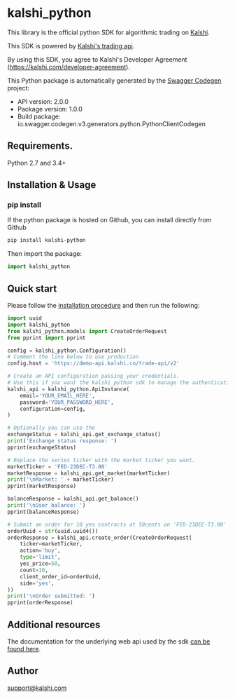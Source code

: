 # kalshi_python

 This library is the official python SDK for algorithmic trading on [Kalshi](https://kalshi.com). 
    
This SDK is powered by [Kalshi's trading api](https://trading-api.readme.io). 

By using this SDK, you agree to Kalshi's Developer Agreement (https://kalshi.com/developer-agreement).

This Python package is automatically generated by the [Swagger Codegen](https://github.com/swagger-api/swagger-codegen) project:

- API version: 2.0.0
- Package version: 1.0.0
- Build package: io.swagger.codegen.v3.generators.python.PythonClientCodegen

## Requirements.

Python 2.7 and 3.4+

## Installation & Usage

### pip install

If the python package is hosted on Github, you can install directly from Github

```sh
pip install kalshi-python
```

Then import the package:
```python
import kalshi_python 
```

## Quick start

Please follow the [installation procedure](#installation--usage) and then run the following:

```python
import uuid
import kalshi_python
from kalshi_python.models import CreateOrderRequest
from pprint import pprint

config = kalshi_python.Configuration()
# Comment the line below to use production
config.host = 'https://demo-api.kalshi.co/trade-api/v2'

# Create an API configuration passing your credentials.
# Use this if you want the kalshi_python sdk to manage the authentication for your.
kalshi_api = kalshi_python.ApiInstance(
    email='YOUR_EMAIL_HERE',
    password='YOUR_PASSWORD_HERE',
    configuration=config,
)

# Optionally you can use the
exchangeStatus = kalshi_api.get_exchange_status()
print('Exchange status response: ')
pprint(exchangeStatus)

# Replace the series ticker with the market ticker you want.
marketTicker = 'FED-23DEC-T3.00'
marketResponse = kalshi_api.get_market(marketTicker)
print('\nMarket: ' + marketTicker)
pprint(marketResponse)

balanceResponse = kalshi_api.get_balance()
print('\nUser balance: ')
pprint(balanceResponse)

# Submit an order for 10 yes contracts at 50cents on 'FED-23DEC-T3.00'
orderUuid = str(uuid.uuid4())
orderResponse = kalshi_api.create_order(CreateOrderRequest(
    ticker=marketTicker,
    action='buy',
    type='limit',
    yes_price=50,
    count=10,
    client_order_id=orderUuid,
    side='yes',
))
print('\nOrder submitted: ')
pprint(orderResponse)
```


## Additional resources

The documentation for the underlying web api used by the sdk [can be found here](https://trading-api.readme.io). 


## Author

support@kalshi.com
